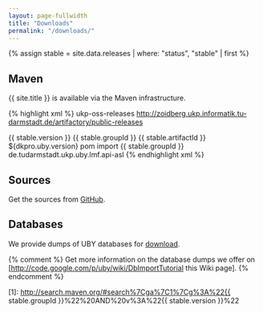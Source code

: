 ```yaml
---
layout: page-fullwidth
title: "Downloads"
permalink: "/downloads/"
---
```


{% assign stable = site.data.releases | where: "status", "stable" | first %}

## Maven

{{ site.title }} is available via the Maven infrastructure.

{% highlight xml %}
<repositories>
  <repository>
    <id>ukp-oss-releases</id>
    <url>http://zoidberg.ukp.informatik.tu-darmstadt.de/artifactory/public-releases</url>
   </repository>
</repositories>

<properties>
  <dkpro.uby.version>{{ stable.version }}</dkpro.uby.version>
</properties>

<dependencyManagement>
  <dependencies>
    <dependency>
      <groupId>{{ stable.groupId }}</groupId>
      <artifactId>{{ stable.artifactId }}</artifactId>
      <version>${dkpro.uby.version}</version>
      <type>pom</type>
      <scope>import</scope>
    </dependency>
  </dependencies>
</dependencyManagement>

<dependencies>
  <dependency>
    <groupId>{{ stable.groupId }}</groupId>
    <artifactId>de.tudarmstadt.ukp.uby.lmf.api-asl</artifactId>
  </dependency>
</dependencies>
{% endhighlight xml %}

<!-- A full list of artifacts is available from [Maven Central][1]! -->
  
## Sources
Get the sources from [GitHub](https://github.com/dkpro/dkpro-uby/releases/tag/de.tudarmstadt.ukp.uby-0.7.0).

## Databases

We provide dumps of UBY databases for [download](http://uby.ukp.informatik.tu-darmstadt.de/uby). 

{% comment %}
Get more information on the database dumps we offer on [http://code.google.com/p/uby/wiki/DbImportTutorial this Wiki page].
{% endcomment %}


[1]: http://search.maven.org/#search%7Cga%7C1%7Cg%3A%22{{ stable.groupId }}%22%20AND%20v%3A%22{{ stable.version }}%22



